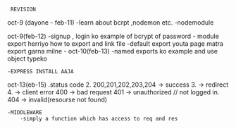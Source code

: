      REVISION

oct-9 (dayone - feb-11)
    -learn about bcrpt ,nodemon etc.
    -nodemodule

oct-9(feb-12)
    -signup , login ko example of bcrypt of password
    - module export herriyo how to export and link file 
    -default export youta page matra export garna milne
    -
oct-10(feb-13)
    -named exports ko example and use object typeko 

    -EXPRESS INSTALL AAJA 

oct-13(eb-15)
    .status code
        2. 200,201,202,203,204  -> success
        3. -> redirect
        4. -> client error
            400 -> bad request
            401 -> unauthorized // not logged in.
            404 -> invalid(resourse not found)

    -MIDDLEWARE 
        -simply a function which has access to req and res